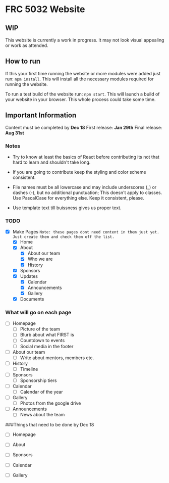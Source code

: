 # FRC 5032 Website

## WIP

This website is currently a work in progress. It may not look visual appealing or work as attended.

## How to run

If this your first time running the website or more modules were added just run: `npm install`. This will install all the necessary modules required for running the website.

To run a test build of the website run: `npm start`. This will launch a build of your website in your browser. This whole process could take some time.

## Important Information

Content must be completed by **Dec 18**
First release: **Jan 29th**
Final release: **Aug 31st**

### Notes

* Try to know at least the basics of React before contributing its not that hard to learn and shouldn't take long.

* If you are going to contribute keep the styling and color scheme consistent.

* File names must be all lowercase and may include underscores (_) or dashes (-), but no additional punctuation; This doesn't apply to classes. Use PascalCase for everything else. Keep it consistent, please. 

* Use template text till buissness gives us proper text.

### TODO

- [x]  Make Pages `Note: these pages dont need content in them just yet. Just create them and check them off the list. `
    - [x] Home
    - [x] About
        - [x] About our team
        - [x] Who we are
        - [x] History
    - [x] Sponsors
    - [x] Updates
        - [x] Calendar
        - [x] Announcements 
        - [x] Gallery
    - [x] Documents
 
 ### What will go on each page
 - [ ] Homepage
    - [ ] Picture of the team
    - [ ] Blurb about what FIRST is
    - [ ] Countdown to events
    - [ ] Social media in the footer
    
- [ ] About our team
  - [ ] Write about mentors, members etc.

- [ ] History
    - [ ] Timeline
    
- [ ] Sponsors
    - [ ] Sponsorship tiers

- [ ] Calendar
    - [ ] Calendar of the year
    
- [ ] Gallery
    - [ ] Photos from the google drive

- [ ] Announcements
    - [ ] News about the team

###Things that need to be done by Dec 18
- [ ] Homepage
- [ ] About
- [ ] Sponsors
- [ ] Calendar
- [ ] Gallery

